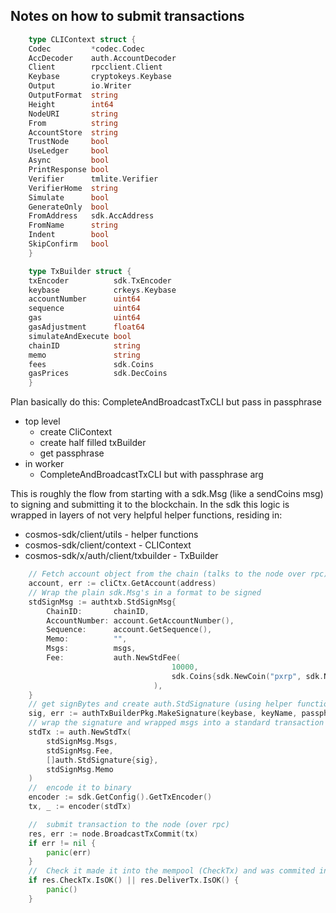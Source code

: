## Notes on how to submit transactions


``` go
    type CLIContext struct {
	Codec         *codec.Codec
	AccDecoder    auth.AccountDecoder
	Client        rpcclient.Client
	Keybase       cryptokeys.Keybase
	Output        io.Writer
	OutputFormat  string
	Height        int64
	NodeURI       string
	From          string
	AccountStore  string
	TrustNode     bool
	UseLedger     bool
	Async         bool
	PrintResponse bool
	Verifier      tmlite.Verifier
	VerifierHome  string
	Simulate      bool
	GenerateOnly  bool
	FromAddress   sdk.AccAddress
	FromName      string
	Indent        bool
	SkipConfirm   bool
    }
```

``` go
    type TxBuilder struct {
	txEncoder          sdk.TxEncoder
	keybase            crkeys.Keybase
	accountNumber      uint64
	sequence           uint64
	gas                uint64
	gasAdjustment      float64
	simulateAndExecute bool
	chainID            string
	memo               string
	fees               sdk.Coins
	gasPrices          sdk.DecCoins
    }
```

Plan
basically do this: CompleteAndBroadcastTxCLI but pass in passphrase
 - top level
    - create CliContext
    - create half filled txBuilder
    - get passphrase
 - in worker
    - CompleteAndBroadcastTxCLI but with passphrase arg


This is roughly the flow from starting with a sdk.Msg (like a sendCoins msg) to signing and submitting it to the blockchain. In the sdk this logic is wrapped in layers of not very helpful helper functions, residing in:

 - cosmos-sdk/client/utils - helper functions
 - cosmos-sdk/client/context - CLIContext
 - cosmos-sdk/x/auth/client/txbuilder - TxBuilder
```go
    // Fetch account object from the chain (talks to the node over rpc)(requires a whole CliContext to be setup, but underneath just sends a request to the node)
    account, err := cliCtx.GetAccount(address)
    // Wrap the plain sdk.Msg's in a format to be signed
    stdSignMsg := authtxb.StdSignMsg{
        ChainID:       chainID,
        AccountNumber: account.GetAccountNumber(),
        Sequence:      account.GetSequence(),
        Memo:          "",
        Msgs:          msgs,
        Fee:           auth.NewStdFee(
                                    10000,
                                    sdk.Coins{sdk.NewCoin("pxrp", sdk.NewInt(1))}
                                ),
    }
    // get signBytes and create auth.StdSignature (using helper function) (needs a keybase - the encrypted priv key database)
    sig, err := authTxBuilderPkg.MakeSignature(keybase, keyName, passphrase, stdSignMsg)
    // wrap the signature and wrapped msgs into a standard transaction
    stdTx := auth.NewStdTx(
        stdSignMsg.Msgs,
        stdSignMsg.Fee,
        []auth.StdSignature{sig},
        stdSignMsg.Memo
    )
    // 	encode it to binary
    encoder := sdk.GetConfig().GetTxEncoder()
    tx, _ := encoder(stdTx)

    // 	submit transaction to the node (over rpc)
    res, err := node.BroadcastTxCommit(tx)
    if err != nil {
        panic(err)
    }
    // 	Check it made it into the mempool (CheckTx) and was commited into a block (DeliverTx)
    if res.CheckTx.IsOK() || res.DeliverTx.IsOK() {
        panic()
    }
```